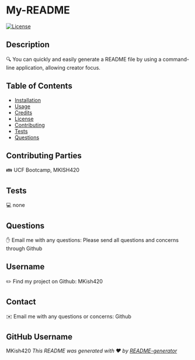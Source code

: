 # My-README 

 [![License](https://img.shields.io/badge/License-MIT-blue.svg)](https://opensource.org/licenses/MIT)

  ## Description
  🔍  You can quickly and easily generate a README file by using a command-line application, allowing creator focus.

  ## Table of Contents
   * [Installation](#-Installation)
   * [Usage](#-Usage)
   * [Credits](#-Credits)
   * [License](#-License)
   * [Contributing](#-Contributing)
   * [Tests](#-Tests)
   * [Questions](#-Questions)
  
  ## Contributing Parties
  👪 UCF Bootcamp, MKISH420

  ## Tests
  💻 none

  ## Questions
  ✋ Email me with any questions: Please send all questions and concerns through Github

  ## Username
  ✏️ Find my project on Github: MKish420

  ## Contact
  ✉️ Email me with any questions or concerns: Github

  ## GitHub Username
   MKish420
  _This README was generated with ❤️ by [README-generator](https://github.com/Mkish420/MyREADME)_
